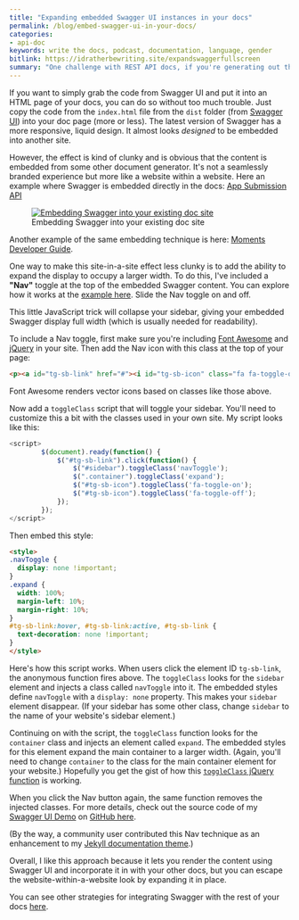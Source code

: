 ```yaml
---
title: "Expanding embedded Swagger UI instances in your docs"
permalink: /blog/embed-swagger-ui-in-your-docs/
categories:
- api-doc
keywords: write the docs, podcast, documentation, language, gender
bitlink: https://idratherbewriting.site/expandswaggerfullscreen
summary: "One challenge with REST API docs, if you're generating out the reference content using Open API, is how to embed Swagger UI in your docs in a seamless way that doesn't look like a website within a website. In this post, I explain how to embed a Navigation toggle to hide your sidebar and give more width to the embedded Swagger UI display."
---
```


If you want to simply grab the code from Swagger UI and put it into an HTML page of your docs, you can do so without too much trouble. Just copy the code from the `index.html` file from the `dist` folder (from [Swagger UI](https://swagger.io/tools/swagger-ui/)) into your doc page (more or less). The latest version of Swagger has a more responsive, liquid design. It almost looks *designed* to be embedded into another site.

However, the effect is kind of clunky and is obvious that the content is embedded from some other document generator. It's not a seamlessly branded experience but more like a website within a website. Here an example where Swagger is embedded directly in the docs: [App Submission API](https://developer.amazon.com/docs/app-submission-api/appsubapi-endpoints.html)

<figure><a class="noExtIcon" href="https://developer.amazon.com/docs/app-submission-api/appsubapi-endpoints.html"><img class="docimage large " src="https://idratherbewritingmedia.com/images/api/appsubmissionendpoints.png" alt="Embedding Swagger into your existing doc site" /></a><figcaption>Embedding Swagger into your existing doc site</figcaption></figure>

Another example of the same embedding technique is here: [Moments Developer Guide](https://developer.amazon.com/docs/moments/rewards-api-endpoints.html).

One way to make this site-in-a-site effect less clunky is to add the ability to expand the display to occupy a larger width. To do this, I've included a **"Nav"** toggle at the top of the embedded Swagger content. You can explore how it works at the [example here](https://developer.amazon.com/docs/app-submission-api/appsubapi-endpoints.html). Slide the Nav toggle on and off.

This little JavaScript trick will collapse your sidebar, giving your embedded Swagger display full width (which is usually needed for readability).

To include a Nav toggle, first make sure you're including [Font Awesome](https://fontawesome.com/) and [jQuery](https://jquery.com/) in your site. Then add the Nav icon with this class at the top of your page:

```html
<p><a id="tg-sb-link" href="#"><i id="tg-sb-icon" class="fa fa-toggle-on"></i> Nav</a></p>
```

Font Awesome renders vector icons based on classes like those above.

Now add a `toggleClass` script that will toggle your sidebar. You'll need to customize this a bit with the classes used in your own site. My script looks like this:

```js
<script>
        $(document).ready(function() {
            $("#tg-sb-link").click(function() {
                $("#sidebar").toggleClass('navToggle');
                $(".container").toggleClass('expand');
                $("#tg-sb-icon").toggleClass('fa-toggle-on');
                $("#tg-sb-icon").toggleClass('fa-toggle-off');
            });
        });
</script>
```

Then embed this style:

```html
<style>
.navToggle {
  display: none !important;
}
.expand {
  width: 100%;
  margin-left: 10%;
  margin-right: 10%;
}
#tg-sb-link:hover, #tg-sb-link:active, #tg-sb-link {
  text-decoration: none !important;
}
</style>
```

Here's how this script works. When users click the element ID `tg-sb-link`, the anonymous function fires above. The `toggleClass` looks for the `sidebar` element and injects a class called `navToggle` into it. The embedded styles define `navToggle` with a `display: none` property. This makes your `sidebar` element disappear. (If your sidebar has some other class, change `sidebar` to the name of your website's sidebar element.)

Continuing on with the script, the `toggleClass` function looks for the `container` class and injects an element called `expand`. The embedded styles for this element expand the main container to a larger width. (Again, you'll need to change `container` to the class for the main container element for your website.) Hopefully you get the gist of how this [`toggleClass` jQuery function](https://api.jquery.com/toggleClass/) is working.

When you click the Nav button again, the same function removes the injected classes. For more details, check out the source code of my [Swagger UI Demo](/learnapidoc/pubapis_swagger_demo.html) on [GitHub here](https://github.com/tomjoht/learnapidoc/blob/master/_docs/rest_api_specifications/pubapis_swagger_demo.html).

(By the way, a community user contributed this Nav technique as an enhancement to my [Jekyll documentation theme](https://idratherbewriting.com/documentation-theme-jekyll/).)

Overall, I like this approach because it lets you render the content using Swagger UI and incorporate it in with your other docs, but you can escape the website-within-a-website look by expanding it in place.

You can see other strategies for integrating Swagger with the rest of your docs [here](https://idratherbewriting.com/learnapidoc/pubapis_combine_swagger_and_guide.html).
